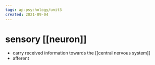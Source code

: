 ```yaml
---
tags: ap-psychology/unit3 
created: 2021-09-04
---
```


# sensory [[neuron]]

- carry received information towards the [[central nervous system]]
- afferent 
